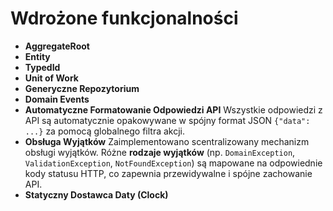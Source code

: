 # Wdrożone funkcjonalności

* **AggregateRoot**
* **Entity**
* **TypedId**
* **Unit of Work**  
* **Generyczne Repozytorium**   
* **Domain Events**
* **Automatyczne Formatowanie Odpowiedzi API**
    Wszystkie odpowiedzi z API są automatycznie opakowywane w spójny format JSON `{"data": ...}` za pomocą globalnego filtra akcji.
* **Obsługa Wyjątków**
    Zaimplementowano scentralizowany mechanizm obsługi wyjątków. Różne **rodzaje wyjątków** (np. `DomainException`, `ValidationException`, `NotFoundException`) są mapowane na odpowiednie kody statusu HTTP, co zapewnia przewidywalne i spójne zachowanie API.
* **Statyczny Dostawca Daty (Clock)**
